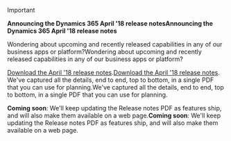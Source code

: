 > [!IMPORTANT]
> <span data-ttu-id="910c0-101">**Announcing the Dynamics 365 April '18 release notes**</span><span class="sxs-lookup"><span data-stu-id="910c0-101">**Announcing the Dynamics 365 April '18 release notes**</span></span>
>
> <span data-ttu-id="910c0-102">Wondering about upcoming and recently released capabilities in any of our business apps or platform?</span><span class="sxs-lookup"><span data-stu-id="910c0-102">Wondering about upcoming and recently released capabilities in any of our business apps or platform?</span></span>
>
> <span data-ttu-id="910c0-103">[Download the April '18 release notes](https://go.microsoft.com/fwlink/?linkid=870424).</span><span class="sxs-lookup"><span data-stu-id="910c0-103">[Download the April '18 release notes](https://go.microsoft.com/fwlink/?linkid=870424).</span></span> <span data-ttu-id="910c0-104">We've captured all the details, end to end, top to bottom, in a single PDF that you can use for planning.</span><span class="sxs-lookup"><span data-stu-id="910c0-104">We've captured all the details, end to end, top to bottom, in a single PDF that you can use for planning.</span></span>  
>
> <span data-ttu-id="910c0-105">**Coming soon**: We'll keep updating the Release notes PDF as features ship, and will also make them available on a web page.</span><span class="sxs-lookup"><span data-stu-id="910c0-105">**Coming soon**: We'll keep updating the Release notes PDF as features ship, and will also make them available on a web page.</span></span> 
